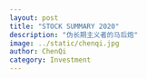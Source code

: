```yaml
---
layout: post
title: "STOCK SUMMARY 2020"
description: "伪长期主义者的马后炮"
image: ../static/chenqi.jpg
author: ChenQi
category: Investment
---
```


